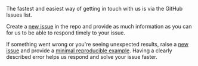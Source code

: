 The fastest and easiest way of getting in touch with us is via the GitHub Issues list. 

Create a [new issue](https://github.com/microsoft/m365-developer-proxy/issues/new) in the repo and provide as much information as you can for us to be able to respond timely to your issue.

If something went wrong or you're seeing unexpected results, raise a [new issue](https://github.com/microsoft/m365-developer-proxy/issues/new) and provide a [minimal reproducible example](https://en.wikipedia.org/wiki/Minimal_reproducible_example). Having a clearly described error helps us respond and solve your issue faster.
